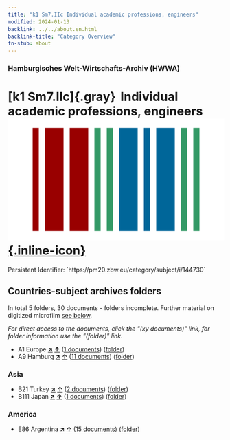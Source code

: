 ```yaml
---
title: "k1 Sm7.IIc Individual academic professions, engineers"
modified: 2024-01-13
backlink: ../../about.en.html
backlink-title: "Category Overview"
fn-stub: about
---
```


### Hamburgisches Welt-Wirtschafts-Archiv (HWWA)

# [k1 Sm7.IIc]{.gray}&#8201; Individual academic professions, engineers &#160; [![Wikidata](/images/Wikidata-logo.svg "Wikidata"){.inline-icon}](http://www.wikidata.org/entity/Q104700182)

<div class="hint">Persistent Identifier: `https://pm20.zbw.eu/category/subject/i/144730`</div>







## Countries-subject archives folders







In total 5 folders, 30 documents - folders incomplete. Further material on digitized microfilm [see below](#filmsections).

_For direct access to the documents, click the "(xy documents)" link, for folder information use the "(folder)" link._


- A1 Europe [**&nearr;**](../../../geo/i/140892/about.en.html "Europe (all folders)") [**&uarr;**](../../../geo/about.en.html#A1 "Country category system") (<a href="https://pm20.zbw.eu/iiifview/folder/sh/140892,144730" title="about: Europe : Individual academic professions, engineers" target="_blank">1 documents</a>) ([folder](../../../../folder/sh/1408xx/140892/1447xx/144730/about.en.html))
- A9 Hamburg [**&nearr;**](../../../geo/i/140905/about.en.html "Hamburg (all folders)") [**&uarr;**](../../../geo/about.en.html#A9 "Country category system") (<a href="https://pm20.zbw.eu/iiifview/folder/sh/140905,144730" title="about: Hamburg : Individual academic professions, engineers" target="_blank">11 documents</a>) ([folder](../../../../folder/sh/1409xx/140905/1447xx/144730/about.en.html))

### Asia

- B21 Turkey [**&nearr;**](../../../geo/i/141111/about.en.html "Turkey (all folders)") [**&uarr;**](../../../geo/about.en.html#B21 "Country category system") (<a href="https://pm20.zbw.eu/iiifview/folder/sh/141111,144730" title="about: Turkey : Individual academic professions, engineers" target="_blank">2 documents</a>) ([folder](../../../../folder/sh/1411xx/141111/1447xx/144730/about.en.html))
- B111 Japan [**&nearr;**](../../../geo/i/141272/about.en.html "Japan (all folders)") [**&uarr;**](../../../geo/about.en.html#B111 "Country category system") (<a href="https://pm20.zbw.eu/iiifview/folder/sh/141272,144730" title="about: Japan : Individual academic professions, engineers" target="_blank">1 documents</a>) ([folder](../../../../folder/sh/1412xx/141272/1447xx/144730/about.en.html))

### America

- E86 Argentina [**&nearr;**](../../../geo/i/141692/about.en.html "Argentina (all folders)") [**&uarr;**](../../../geo/about.en.html#E86 "Country category system") (<a href="https://pm20.zbw.eu/iiifview/folder/sh/141692,144730" title="about: Argentina : Individual academic professions, engineers" target="_blank">15 documents</a>) ([folder](../../../../folder/sh/1416xx/141692/1447xx/144730/about.en.html))



<a id="filmsections" />













